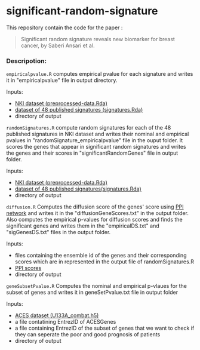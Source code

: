 # significant-random-signature


This repository contain the code for the paper :
> Significant random signature reveals new biomarker for breast cancer, by Saberi Ansari et al.

<h3>Descripotion:</h3>

```empiricalpvalue.R```
computes empirical pvalue for each signature and writes it in "empiricalpvalue" file in output directory.

Inputs:

- [NKI dataset (preprocessed-data.Rda)](https://journals.plos.org/ploscompbiol/article?id=10.1371/journal.pcbi.1002240#s5)
- [dataset of 48 published signatures (signatures.Rda)](https://journals.plos.org/ploscompbiol/article?id=10.1371/journal.pcbi.1002240#s5)
- directory of output


```randomSignatures.R```
compute random signatures for each of the 48 published signatures in NKI dataset and writes their nominal and empirical pvalues in "randomSignature_empiricalpvalue" file in the ouput folder. It scores the genes that  appear in significant random signatures and writes the genes and their scores in "significantRandomGenes" file in output folder.

Inputs:

- [NKI dataset (preprocessed-data.Rda)](https://journals.plos.org/ploscompbiol/article?id=10.1371/journal.pcbi.1002240#s5)
- [dataset of 48 published signatures(signatures.Rda)](https://journals.plos.org/ploscompbiol/article?id=10.1371/journal.pcbi.1002240#s5)
- directory of output


```diffusion.R```
Computes the diffusion score of the genes' score using [PPI network](https://string-db.org) and writes it in the "diffusionGeneScores.txt" in the output folder. Also computes the empirical p-values for diffusion scores and finds the significant genes and writes them in the "empiricalDS.txt" and "sigGenesDS.txt" files in the output folder.

Inputs:

- files containing the ensemble id of the genes and their corresponding scores which are in represented in the output file of randomSignatures.R
- [PPI scores](https://string-db.org)
- directory of output


```geneSubsetPvalue.R```
Computes the nominal and empirical p-vlaues for the subset of genes and writes it in geneSetPvalue.txt file in output folder

Inputs:

- [ACES dataset (U133A_combat.h5)](https://ccb.nki.nl/software/aces/)
- a file contatining EntrezID of ACESGenes
- a file containing EntrezID of the subset of genes that we want to check if they can seperate the poor and good prognosis of patients
- directory of output

